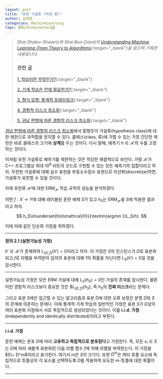 ```yaml
---
layout: post
title: "유한 가설류 (작성 중)"
author: 김태원
categories: MachineLearning
tags: [MachineLearning]
---
```


> *Shai Shalev-Shwartz와 Shai Ben-David의 [Understanding Machine Learning: From Theory to Algorithms](https://www.cs.huji.ac.il/~shais/UnderstandingMachineLearning/understanding-machine-learning-theory-algorithms.pdf){:target="_blank"}을 읽으며 기록한 내용입니다.*
>
> <h3>관련 글</h3>
>
> [1. 학습이란 무엇인가?](https://pangmoo-ktw.github.io/pangmoo-KTW/uml0){:target="_blank"} 
>
> [2. 기계 학습은 언제 필요한가?](https://pangmoo-ktw.github.io/pangmoo-KTW/uml02){:target="_blank"}
>
> [3. 형식 모형: 통계적 프레임워크](https://pangmoo-ktw.github.io/pangmoo-KTW/uml21){:target="_blank"}
>
> [4. 경험적 리스크 최소화](https://pangmoo-ktw.github.io/pangmoo-KTW/uml22){:target="_blank"}
>
> [5. 귀납 편향에 따른 경험적 리스크 최소화](https://pangmoo-ktw.github.io/pangmoo-KTW/uml23){:target="_blank"}

[귀납 편향에 따른 경험적 리스크 최소화](https://pangmoo-ktw.github.io/pangmoo-KTW/uml23)에서 말했듯이 가설류(hypothesis class)에 대한 제한으로 과적합을 방지할  수 있다.
클래스(class, 류)에 가할 수 있는 가장 간단한 제한은 바로 클래스의 크기에 **상계**를 두는 것이다.
다시 말해, 예측기 $h\in\mathcal{H}$의 수를 고정하는 것이다. 

이처럼 유한 가설류로 예측기를 제한하는 것은 적당한 해결책으로 보인다. 
가령 $\mathcal{H}$가 C++ 프로그램상 최대 $10^9$ 비트의 코드로 구현할 수 있는 모든 예측기의 집합이라고 하자. 
무한한 가설류에 대해 실수 표현을 부동소수점수 표현으로 이산화(discretize)하면, 가설류가 유한할 수 있을 것이다.

이제 유한류 $\mathcal{H}$에 대한 $\textrm{ERM}_{\mathcal{H}}$ 학습 규칙의 성능을 분석하겠다.

어떤 $f:X\rightarrow Y$에 대해 레이블된 훈련 예제 $S$가 있고 $h_S$는 $\textrm{ERM}_{\mathcal{H}}$을 $S$에 적용한 결과라고 하자.

$$
h_S\in\underset{h\in\mathcal{H}}{\textrm{argmin }}L_S(h).
$$

이에 아래 같은 단순화 가정을 취하겠다.

---
**정의 2.1 (실현가능성 가정)**

$h'\in\mathcal{H}$가 존재하여 $L_{(D,f)}(h')=0$이라고 하자. 
이 가정은 $S$의 인스턴스가 $D$로 표본화되고 $f$로 라벨을 부여받아  임의의 표본에 대해 $1$의 확률을 지닌다면 $L_S(h')=0$일 것을 암시한다.

---

실현가능성 가정은 모든 $\mathrm{ERM}$ 가설에 대해 $L_S(h_S)=0$인 가설의 존재를 암시한다.
물론 이런 경험적 리스크보다 중요한 것은 $$L_{(D,f)}(h_S)$, 즉 $h_S$의 **진짜 리스크**라는 문제다.

그리고 표본 $S$에만 접근할 수 있는 알고리즘과 표본 $D$에 대한 오류 보장은 분명 $D$와 $S$의 관계에 의존하는 문제다. 
이에 통계적 기계 학습의 일반적인 가정은 표본 $S$가 $D$상의 여러 표본화 지점에서 서로 독립적으로 생성되었다는 것이다. 
이를 **i.i.d. 가정**(independently and identically distributed)이라고 부른다.

---
**i.i.d. 가정** 

훈련 예제는 분포 $D$에 따라 **고유하고 독립적으로 분포된다**고 가정한다.
즉, 모든 $x_i\in S$는 $D$에 따라 새롭게 표본화된 다음 라벨 함수 $f$에 의해 라벨을 부여받는다.
이 가정을 $S\~ D^m$이라고 표기한다.
여기서 $m$은 $S$의 크기다.
또한 $D^m$은 여타 튜플 요소에 독립적으로 튜플상의 각 요소를 선택하도록 $D$를 적용하여 유도한 $m$-튜플에 대한 확률이다.

---
